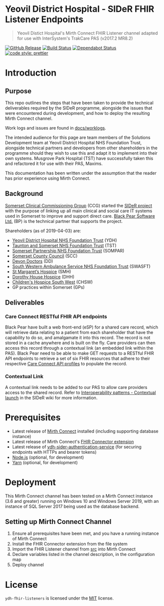 # Yeovil District Hospital - SIDeR FHIR Listener Endpoints

> Yeovil Distict Hospital's Mirth Connect FHIR Listener channel adapted for use with InterSystem's TrakCare PAS (v2017.2 MR8.2)

[![GitHub Release](https://img.shields.io/github/release/Fdawgs/ydh-fhir-listeners.svg)](https://github.com/Fdawgs/ydh-fhir-listeners/releases/latest/) [![Build Status](https://travis-ci.org/Fdawgs/ydh-fhir-listeners.svg?branch=master)](https://travis-ci.org/Fdawgs/ydh-fhir-listeners) [![Dependabot Status](https://api.dependabot.com/badges/status?host=github&identifier=217485645)](https://dependabot.com) [![code style: prettier](https://img.shields.io/badge/code_style-prettier-ff69b4.svg?style=flat-square)](https://github.com/prettier/prettier)

# Introduction

## Purpose

This repo outlines the steps that have been taken to provide the technical deliverables required by the SIDeR programme, alongside the issues that were encountered during development, and how to deploy the resulting Mirth Connect channel.

Work logs and issues are found in [docs/worklogs](https://github.com/Fdawgs/ydh-fhir-listeners/tree/master/docs/worklogs).

The intended audience for this page are team members of the Solutions Development team at Yeovil District Hospital NHS Foundation Trust, alongside technical partners and developers from other shareholders in the programme should they wish to use this and adapt it to implement into their own systems. Musgrove Park Hospital (TST) have successfully taken this and refactored it for use with their PAS, Maxims.

This documentation has been written under the assumption that the reader has prior experience using Mirth Connect.

## Background

[Somerset Clinical Commissioning Group](https://www.somersetccg.nhs.uk/#) (CCG) started the [SIDeR project](https://www.somersetccg.nhs.uk/your-health/sharing-your-information/sider/) with the purpose of linking up all main clinical and social care IT systems used in Somerset to improve and support direct care. [Black Pear Software Ltd.](https://www.blackpear.com/) (BP) is the technical partner that supports the project.

Shareholders (as of 2019-04-03) are:

-   [Yeovil District Hospital NHS Foundation Trust](https://yeovilhospital.co.uk/) (YDH)
-   [Taunton and Somerset NHS Foundation Trust](https://www.tsft.nhs.uk/) (TST)
-   [Somerset Partnership NHS Foundation Trust](http://www.sompar.nhs.uk/) (SOMPAR)
-   [Somerset County Council](http://www.somerset.gov.uk/) (SCC)
-   [Devon Doctors](https://www.devondoctors.co.uk/) (DD)
-   [South Western Ambulance Service NHS Foundation Trust](https://www.swast.nhs.uk/) (SWASFT)
-   [St Margaret’s Hospice](https://www.somerset-hospice.org.uk/) (SMH)
-   [Dorothy House Hospice](https://www.dorothyhouse.org.uk/) (DHH)
-   [Children's Hospice South West](https://www.chsw.org.uk/) (CHSW)
-   GP practices within Somerset (GPs)

## Deliverables

### Care Connect RESTful FHIR API endpoints

Black Pear have built a web front-end (eSP) for a shared care record, which will retrieve data relating to a patient from each shareholder that have the capability to do so, and amalgamate it into this record. The record is not stored in a cache anywhere and is built on the fly.
Care providers can then access this record through a contextual link (an embedded link within the PAS).
Black Pear need to be able to make GET requests to a RESTful FHIR API endpoints to retrieve a set of six FHIR resources that adhere to their respective [Care Connect API profiles](https://nhsconnect.github.io/CareConnectAPI/) to populate the record.

### Contextual Link

A contextual link needs to be added to our PAS to allow care providers access to the shared record. Refer to [Interoperability patterns - Contextual launch](https://github.com/Somerset-SIDeR-Programme/SIDeR-interop-patterns/wiki/contextual-launch) in the SIDeR wiki for more information.

# Prerequisites

-   Latest release of [Mirth Connect](https://github.com/nextgenhealthcare/connect) installed (including supporting database instance)
-   Latest release of Mirth Connect's [FHIR Connector extension](https://ng.nextgen.com/l/488571/2018-03-16/6w3yr)
-   Latest release of [ydh-sider-authentication-service](https://github.com/Fdawgs/ydh-sider-authentication-service) (for securing endpoints with HTTPs and bearer tokens)
-   [Node.js](https://nodejs.org/en/) (optional, for development)
-   [Yarn](https://yarnpkg.com) (optional, for development)

# Deployment

This Mirth Connect channel has been tested on a Mirth Connect instance (3.6 and greater) running on Windows 10 and Windows Server 2019, with an instance of SQL Server 2017 being used as the database backend.

## Setting up Mirth Connect Channel

1. Ensure all prerequisites have been met, and you have a running instance of Mirth Connect
2. Install the FHIR Connector extension from the file system
3. Import the FHIR Listener channel from [src](https://github.com/Fdawgs/ydh-fhir-listeners/tree/master/src) into Mirth Connect
4. Declare variables listed in the channel description, in the configuration map
5. Deploy channel

# License

`ydh-fhir-listeners` is licensed under the [MIT](https://github.com/Fdawgs/ydh-fhir-listeners/blob/master/LICENSE) license.
